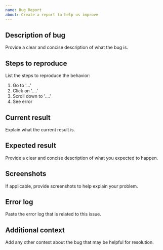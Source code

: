 ```yaml
---
name: Bug Report
about: Create a report to help us improve
---
```


<!-- 
  Please read contribution guideline first: https://github.com/dnnsoftware/Dnn.Platform/blob/development/CONTRIBUTING.md 
  Any potential security issues should be sent to security@dnnsoftware.com, rather than posted on GitHub
-->

## Description of bug
Provide a clear and concise description of what the bug is.

## Steps to reproduce
List the steps to reproduce the behavior:
1. Go to '...'
2. Click on '....'
3. Scroll down to '....'
4. See error

## Current result
Explain what the current result is.

## Expected result
Provide a clear and concise description of what you expected to happen.

## Screenshots
If applicable, provide screenshots to help explain your problem.

## Error log
Paste the error log that is related to this issue.

## Additional context
Add any other context about the bug that may be helpful for resolution.
